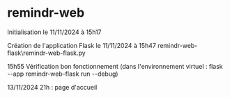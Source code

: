 # remindr-web

Initialisation le 11/11/2024 à 15h17

Création de l'application Flask le 11/11/2024 à 15h47
remindr-web-flask\remindr-web-flask.py

15h55 Vérification bon fonctionnement (dans l'environnement virtuel : flask --app remindr-web-flask run --debug)

13/11/2024 21h : page d'accueil
